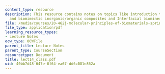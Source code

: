```yaml
---
content_type: resource
description: This resource contains notes on topics like introduction to biomineralization
  and biomimectic inorganic/organic composites and Interfacial biomineralization.
file: /media/courses/20-462j-molecular-principles-of-biomaterials-spring-2006/40bb7d48647e0f64ea67dd6c081e862a_lect14_class.pdf
file_type: application/pdf
learning_resource_types:
- Lecture Notes
ocw_type: OCWFile
parent_title: Lecture Notes
parent_type: CourseSection
resourcetype: Document
title: lect14_class.pdf
uid: 40bb7d48-647e-0f64-ea67-dd6c081e862a
---
```

